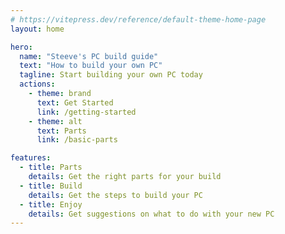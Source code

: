 ```yaml
---
# https://vitepress.dev/reference/default-theme-home-page
layout: home

hero:
  name: "Steeve's PC build guide"
  text: "How to build your own PC"
  tagline: Start building your own PC today
  actions:
    - theme: brand
      text: Get Started
      link: /getting-started
    - theme: alt
      text: Parts
      link: /basic-parts

features:
  - title: Parts
    details: Get the right parts for your build
  - title: Build
    details: Get the steps to build your PC
  - title: Enjoy
    details: Get suggestions on what to do with your new PC
---
```


